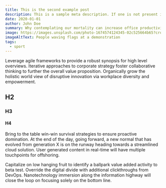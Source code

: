 ```yaml
---
title: This is the second example post
description: This is a sample meta description. If one is not present in your page/post's front matter, the default settings.description will be used instead.
date: 2020-01-01
author: John Doe
summary: Why contemplating our mortality can increase office productivity by 500%
image: https://images.unsplash.com/photo-1674574124345-02c525664b65?crop=entropy&cs=tinysrgb&fit=max&fm=jpg&ixid=Mnw0Mjk5Mjl8MXwxfGFsbHwxMXx8fHx8fDJ8fDE2ODAyNjUxNjA&ixlib=rb-4.0.3&q=80&w=1080
imageAltText: People waving flags at a demonstration
tags:
  - sport
---
```

Leverage agile frameworks to provide a robust synopsis for high level overviews. Iterative approaches to corporate strategy foster collaborative thinking to further the overall value proposition. Organically grow the holistic world view of disruptive innovation via workplace diversity and empowerment.

## H2
### H3
#### H4

Bring to the table win-win survival strategies to ensure proactive domination. At the end of the day, going forward, a new normal that has evolved from generation X is on the runway heading towards a streamlined cloud solution. User generated content in real-time will have multiple touchpoints for offshoring.

Capitalize on low hanging fruit to identify a ballpark value added activity to beta test. Override the digital divide with additional clickthroughs from DevOps. Nanotechnology immersion along the information highway will close the loop on focusing solely on the bottom line.
